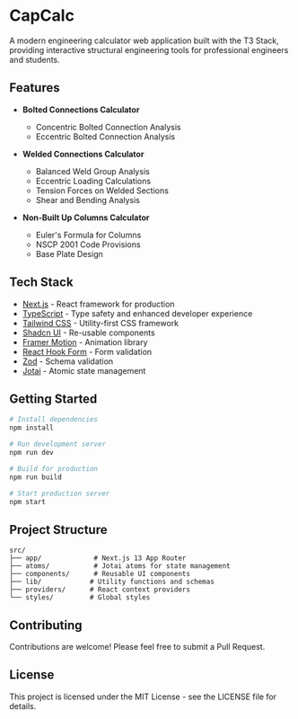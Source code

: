 # CapCalc

A modern engineering calculator web application built with the T3 Stack, providing interactive structural engineering tools for professional engineers and students.

## Features

- **Bolted Connections Calculator**

  - Concentric Bolted Connection Analysis
  - Eccentric Bolted Connection Analysis

- **Welded Connections Calculator**

  - Balanced Weld Group Analysis
  - Eccentric Loading Calculations
  - Tension Forces on Welded Sections
  - Shear and Bending Analysis

- **Non-Built Up Columns Calculator**
  - Euler's Formula for Columns
  - NSCP 2001 Code Provisions
  - Base Plate Design

## Tech Stack

- [Next.js](https://nextjs.org) - React framework for production
- [TypeScript](https://www.typescriptlang.org/) - Type safety and enhanced developer experience
- [Tailwind CSS](https://tailwindcss.com) - Utility-first CSS framework
- [Shadcn UI](https://ui.shadcn.com/) - Re-usable components
- [Framer Motion](https://www.framer.com/motion/) - Animation library
- [React Hook Form](https://react-hook-form.com/) - Form validation
- [Zod](https://zod.dev/) - Schema validation
- [Jotai](https://jotai.org/) - Atomic state management

## Getting Started

```bash
# Install dependencies
npm install

# Run development server
npm run dev

# Build for production
npm run build

# Start production server
npm start
```

## Project Structure

```
src/
├── app/             # Next.js 13 App Router
├── atoms/           # Jotai atoms for state management
├── components/      # Reusable UI components
├── lib/            # Utility functions and schemas
├── providers/      # React context providers
└── styles/         # Global styles
```

## Contributing

Contributions are welcome! Please feel free to submit a Pull Request.

## License

This project is licensed under the MIT License - see the LICENSE file for details.
